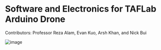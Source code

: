 # Software and Electronics for TAFLab Arduino Drone

Contributors: Professor Reza Alam, Evan Kuo, Arsh Khan, and Nick Bui

![image](https://github.com/user-attachments/assets/d756617c-8480-4dbe-b252-16939c93949b)
